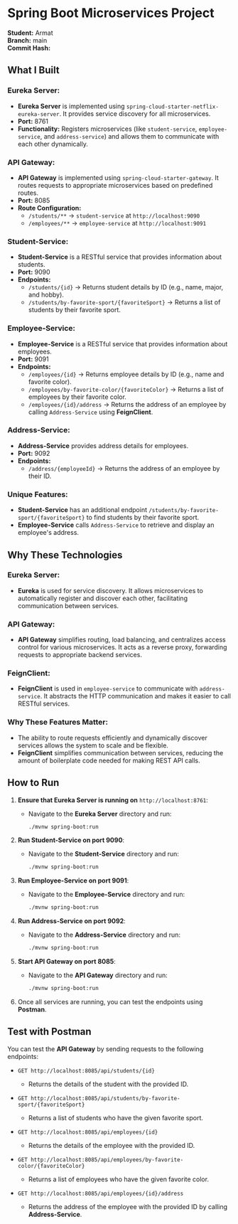 # Spring Boot Microservices Project

**Student:** Armat  
**Branch:** main  
**Commit Hash:**

## What I Built

### Eureka Server:

- **Eureka Server** is implemented using `spring-cloud-starter-netflix-eureka-server`. It provides service discovery for all microservices.
- **Port:** 8761
- **Functionality:** Registers microservices (like `student-service`, `employee-service`, and `address-service`) and allows them to communicate with each other dynamically.

### API Gateway:

- **API Gateway** is implemented using `spring-cloud-starter-gateway`. It routes requests to appropriate microservices based on predefined routes.
- **Port:** 8085
- **Route Configuration:**
  - `/students/**` → `student-service` at `http://localhost:9090`
  - `/employees/**` → `employee-service` at `http://localhost:9091`

### Student-Service:

- **Student-Service** is a RESTful service that provides information about students.
- **Port:** 9090
- **Endpoints:**
  - `/students/{id}` → Returns student details by ID (e.g., name, major, and hobby).
  - `/students/by-favorite-sport/{favoriteSport}` → Returns a list of students by their favorite sport.

### Employee-Service:

- **Employee-Service** is a RESTful service that provides information about employees.
- **Port:** 9091
- **Endpoints:**
  - `/employees/{id}` → Returns employee details by ID (e.g., name and favorite color).
  - `/employees/by-favorite-color/{favoriteColor}` → Returns a list of employees by their favorite color.
  - `/employees/{id}/address` → Returns the address of an employee by calling `Address-Service` using **FeignClient**.

### Address-Service:

- **Address-Service** provides address details for employees.
- **Port:** 9092
- **Endpoints:**
  - `/address/{employeeId}` → Returns the address of an employee by their ID.

### Unique Features:

- **Student-Service** has an additional endpoint `/students/by-favorite-sport/{favoriteSport}` to find students by their favorite sport.
- **Employee-Service** calls `Address-Service` to retrieve and display an employee's address.

## Why These Technologies

### Eureka Server:

- **Eureka** is used for service discovery. It allows microservices to automatically register and discover each other, facilitating communication between services.

### API Gateway:

- **API Gateway** simplifies routing, load balancing, and centralizes access control for various microservices. It acts as a reverse proxy, forwarding requests to appropriate backend services.

### FeignClient:

- **FeignClient** is used in `employee-service` to communicate with `address-service`. It abstracts the HTTP communication and makes it easier to call RESTful services.

### Why These Features Matter:

- The ability to route requests efficiently and dynamically discover services allows the system to scale and be flexible.
- **FeignClient** simplifies communication between services, reducing the amount of boilerplate code needed for making REST API calls.

## How to Run

1. **Ensure that Eureka Server is running on** `http://localhost:8761`:

   - Navigate to the **Eureka Server** directory and run:
     ```bash
     ./mvnw spring-boot:run
     ```

2. **Run Student-Service on port 9090**:

   - Navigate to the **Student-Service** directory and run:
     ```bash
     ./mvnw spring-boot:run
     ```

3. **Run Employee-Service on port 9091**:

   - Navigate to the **Employee-Service** directory and run:
     ```bash
     ./mvnw spring-boot:run
     ```

4. **Run Address-Service on port 9092**:

   - Navigate to the **Address-Service** directory and run:
     ```bash
     ./mvnw spring-boot:run
     ```

5. **Start API Gateway on port 8085**:

   - Navigate to the **API Gateway** directory and run:
     ```bash
     ./mvnw spring-boot:run
     ```

6. Once all services are running, you can test the endpoints using **Postman**.

## Test with Postman

You can test the **API Gateway** by sending requests to the following endpoints:

- `GET http://localhost:8085/api/students/{id}`
  - Returns the details of the student with the provided ID.
- `GET http://localhost:8085/api/students/by-favorite-sport/{favoriteSport}`

  - Returns a list of students who have the given favorite sport.

- `GET http://localhost:8085/api/employees/{id}`

  - Returns the details of the employee with the provided ID.

- `GET http://localhost:8085/api/employees/by-favorite-color/{favoriteColor}`

  - Returns a list of employees who have the given favorite color.

- `GET http://localhost:8085/api/employees/{id}/address`
  - Returns the address of the employee with the provided ID by calling **Address-Service**.
